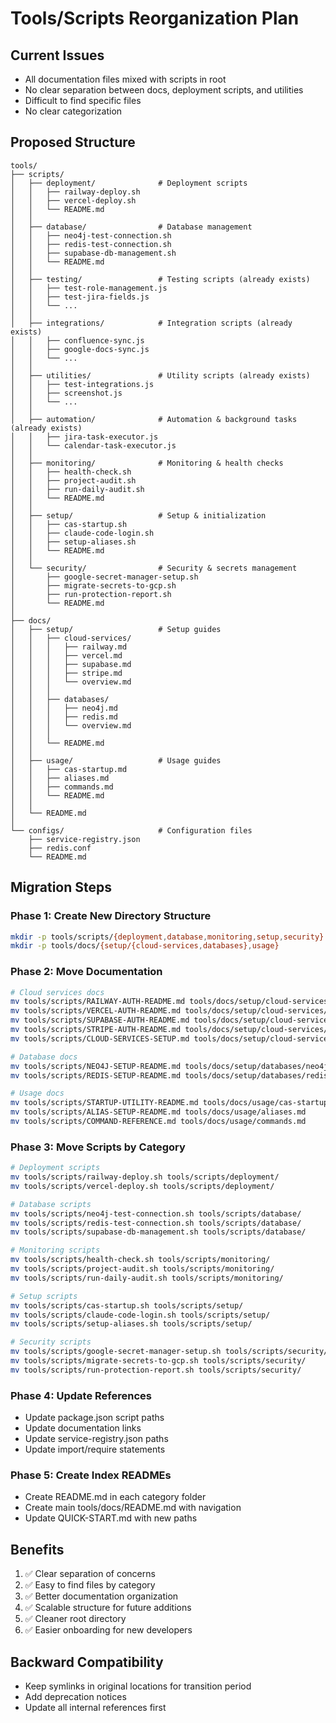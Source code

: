 # Tools/Scripts Reorganization Plan

## Current Issues
- All documentation files mixed with scripts in root
- No clear separation between docs, deployment scripts, and utilities
- Difficult to find specific files
- No clear categorization

## Proposed Structure

```
tools/
├── scripts/
│   ├── deployment/              # Deployment scripts
│   │   ├── railway-deploy.sh
│   │   ├── vercel-deploy.sh
│   │   └── README.md
│   │
│   ├── database/                # Database management
│   │   ├── neo4j-test-connection.sh
│   │   ├── redis-test-connection.sh
│   │   ├── supabase-db-management.sh
│   │   └── README.md
│   │
│   ├── testing/                 # Testing scripts (already exists)
│   │   ├── test-role-management.js
│   │   ├── test-jira-fields.js
│   │   └── ...
│   │
│   ├── integrations/            # Integration scripts (already exists)
│   │   ├── confluence-sync.js
│   │   ├── google-docs-sync.js
│   │   └── ...
│   │
│   ├── utilities/               # Utility scripts (already exists)
│   │   ├── test-integrations.js
│   │   ├── screenshot.js
│   │   └── ...
│   │
│   ├── automation/              # Automation & background tasks (already exists)
│   │   ├── jira-task-executor.js
│   │   └── calendar-task-executor.js
│   │
│   ├── monitoring/              # Monitoring & health checks
│   │   ├── health-check.sh
│   │   ├── project-audit.sh
│   │   ├── run-daily-audit.sh
│   │   └── README.md
│   │
│   ├── setup/                   # Setup & initialization
│   │   ├── cas-startup.sh
│   │   ├── claude-code-login.sh
│   │   ├── setup-aliases.sh
│   │   └── README.md
│   │
│   └── security/                # Security & secrets management
│       ├── google-secret-manager-setup.sh
│       ├── migrate-secrets-to-gcp.sh
│       ├── run-protection-report.sh
│       └── README.md
│
├── docs/
│   ├── setup/                   # Setup guides
│   │   ├── cloud-services/
│   │   │   ├── railway.md
│   │   │   ├── vercel.md
│   │   │   ├── supabase.md
│   │   │   ├── stripe.md
│   │   │   └── overview.md
│   │   │
│   │   ├── databases/
│   │   │   ├── neo4j.md
│   │   │   ├── redis.md
│   │   │   └── overview.md
│   │   │
│   │   └── README.md
│   │
│   ├── usage/                   # Usage guides
│   │   ├── cas-startup.md
│   │   ├── aliases.md
│   │   ├── commands.md
│   │   └── README.md
│   │
│   └── README.md
│
└── configs/                     # Configuration files
    ├── service-registry.json
    ├── redis.conf
    └── README.md
```

## Migration Steps

### Phase 1: Create New Directory Structure
```bash
mkdir -p tools/scripts/{deployment,database,monitoring,setup,security}
mkdir -p tools/docs/{setup/{cloud-services,databases},usage}
```

### Phase 2: Move Documentation
```bash
# Cloud services docs
mv tools/scripts/RAILWAY-AUTH-README.md tools/docs/setup/cloud-services/railway.md
mv tools/scripts/VERCEL-AUTH-README.md tools/docs/setup/cloud-services/vercel.md
mv tools/scripts/SUPABASE-AUTH-README.md tools/docs/setup/cloud-services/supabase.md
mv tools/scripts/STRIPE-AUTH-README.md tools/docs/setup/cloud-services/stripe.md
mv tools/scripts/CLOUD-SERVICES-SETUP.md tools/docs/setup/cloud-services/overview.md

# Database docs
mv tools/scripts/NEO4J-SETUP-README.md tools/docs/setup/databases/neo4j.md
mv tools/scripts/REDIS-SETUP-README.md tools/docs/setup/databases/redis.md

# Usage docs
mv tools/scripts/STARTUP-UTILITY-README.md tools/docs/usage/cas-startup.md
mv tools/scripts/ALIAS-SETUP-README.md tools/docs/usage/aliases.md
mv tools/scripts/COMMAND-REFERENCE.md tools/docs/usage/commands.md
```

### Phase 3: Move Scripts by Category
```bash
# Deployment scripts
mv tools/scripts/railway-deploy.sh tools/scripts/deployment/
mv tools/scripts/vercel-deploy.sh tools/scripts/deployment/

# Database scripts
mv tools/scripts/neo4j-test-connection.sh tools/scripts/database/
mv tools/scripts/redis-test-connection.sh tools/scripts/database/
mv tools/scripts/supabase-db-management.sh tools/scripts/database/

# Monitoring scripts
mv tools/scripts/health-check.sh tools/scripts/monitoring/
mv tools/scripts/project-audit.sh tools/scripts/monitoring/
mv tools/scripts/run-daily-audit.sh tools/scripts/monitoring/

# Setup scripts
mv tools/scripts/cas-startup.sh tools/scripts/setup/
mv tools/scripts/claude-code-login.sh tools/scripts/setup/
mv tools/scripts/setup-aliases.sh tools/scripts/setup/

# Security scripts
mv tools/scripts/google-secret-manager-setup.sh tools/scripts/security/
mv tools/scripts/migrate-secrets-to-gcp.sh tools/scripts/security/
mv tools/scripts/run-protection-report.sh tools/scripts/security/
```

### Phase 4: Update References
- Update package.json script paths
- Update documentation links
- Update service-registry.json paths
- Update import/require statements

### Phase 5: Create Index READMEs
- Create README.md in each category folder
- Create main tools/docs/README.md with navigation
- Update QUICK-START.md with new paths

## Benefits
1. ✅ Clear separation of concerns
2. ✅ Easy to find files by category
3. ✅ Better documentation organization
4. ✅ Scalable structure for future additions
5. ✅ Cleaner root directory
6. ✅ Easier onboarding for new developers

## Backward Compatibility
- Keep symlinks in original locations for transition period
- Add deprecation notices
- Update all internal references first
